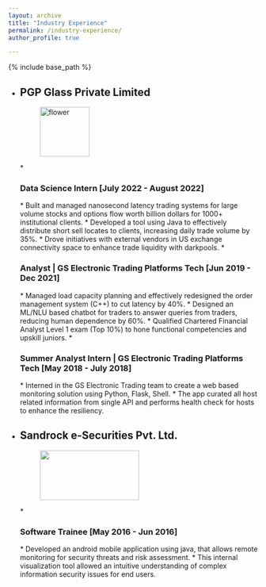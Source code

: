 ```yaml
---
layout: archive
title: "Industry Experience"
permalink: /industry-experience/
author_profile: true

---
```


{% include base_path %}

* <h2>PGP Glass Private Limited</h2>
  <figure>
  <img src="/images/PGP_Logo.png" alt="flower" style="width:100px;height:100px;">
  </figure>
  * <h3>Data Science Intern [July 2022 - August 2022]</h3>
    * Built and managed nanosecond latency trading systems for large volume stocks and options flow worth billion dollars for 1000+ institutional clients.
    * Developed a tool using Java to effectively distribute short sell locates to clients, increasing daily trade volume by 35%.
    * Drove initiatives with external vendors in US exchange connectivity space to enhance trade liquidity with darkpools.
  * <h3>Analyst | GS Electronic Trading Platforms Tech [Jun 2019 - Dec 2021]</h3>
    * Managed load capacity planning and effectively redesigned the order management system  (C++) to cut latency by 40%.
    * Designed an ML/NLU based chatbot for traders to answer queries from traders, reducing human dependence by 60%.
    * Qualified Chartered Financial Analyst Level 1 exam (Top 10%) to hone functional competencies and upskill juniors.
  * <h3>Summer Analyst Intern | GS Electronic Trading Platforms Tech [May 2018 - July 2018]</h3>
    * Interned in the GS Electronic Trading team to create a web based monitoring solution using Python, Flask, Shell.
    * The app curated all host related information from single API and performs health check for hosts to enhance the resiliency.

* <h2>Sandrock e-Securities Pvt. Ltd.</h2>
  <figure>
  <img src="/images/logosandrock.png" style="width:200px;height:100px;">
  </figure>
  * <h3>Software Trainee [May 2016 - Jun 2016]</h3>
    * Developed an android mobile application using java, that allows remote monitoring for security threats and risk assessment.
    * This internal visualization tool allowed an intuitive understanding of complex information security issues for end users.